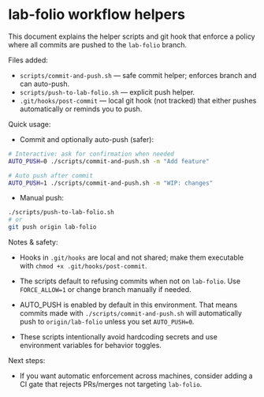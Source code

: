 # lab-folio workflow helpers

This document explains the helper scripts and git hook that enforce a policy where all commits are pushed to the `lab-folio` branch.

Files added:
- `scripts/commit-and-push.sh` — safe commit helper; enforces branch and can auto-push.
- `scripts/push-to-lab-folio.sh` — explicit push helper.
- `.git/hooks/post-commit` — local git hook (not tracked) that either pushes automatically or reminds you to push.

Quick usage:

- Commit and optionally auto-push (safer):

```bash
# Interactive: ask for confirmation when needed
AUTO_PUSH=0 ./scripts/commit-and-push.sh -m "Add feature"

# Auto push after commit
AUTO_PUSH=1 ./scripts/commit-and-push.sh -m "WIP: changes"
```

- Manual push:

```bash
./scripts/push-to-lab-folio.sh
# or
git push origin lab-folio
```

Notes & safety:

- Hooks in `.git/hooks` are local and not shared; make them executable with `chmod +x .git/hooks/post-commit`.

- The scripts default to refusing commits when not on `lab-folio`. Use `FORCE_ALLOW=1` or change branch manually if needed.

- AUTO_PUSH is enabled by default in this environment. That means commits made with `./scripts/commit-and-push.sh` will automatically push to `origin/lab-folio` unless you set `AUTO_PUSH=0`.

- These scripts intentionally avoid hardcoding secrets and use environment variables for behavior toggles.

Next steps:
- If you want automatic enforcement across machines, consider adding a CI gate that rejects PRs/merges not targeting `lab-folio`.

